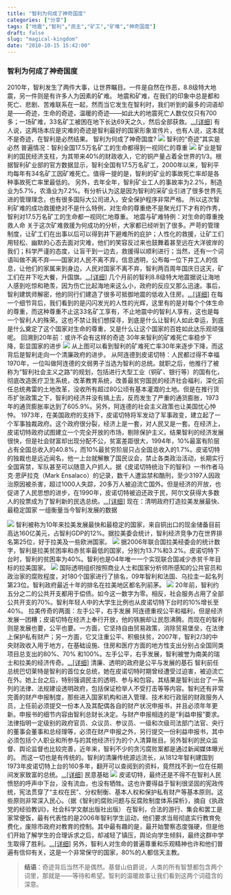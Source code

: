 ```yaml
---
title: "智利为何成了神奇国度"
categories: ["分享"]
tags: ["地震","智利","民主","矿工","矿难","神奇国度"]
draft: false
slug: "magical-kingdom"
date: "2010-10-15 15:42:00"
---
```


### 智利为何成了神奇国度


2010年，智利发生了两件大事，让世界瞩目。一件是自然在作恶，8.8级特大地震，另一件则是有许多人为因素的矿难。
地震和矿难，在我们的印象中总是都和死亡、悲剧、苦难联系在一起，然而当它发生在智利时，我们听到的最多的词语却是——奇迹，生命的奇迹，温暖的奇迹——如此大的地震死亡人数仅仅只有700多；一场矿难，33名矿工被困在地下长达69天之久，然后全部获救。<a href="http://view.news.qq.com/a/20101015/000001.htm" target="_blank">…[详细]</a>
有人说，这两场本应是灾难的奇迹是智利最好的国家形象宣传片，也有人说，这本就不是奇迹，在智利是必然结果。
智利为何成了神奇国度?
<img src="https://cdn.jsdelivr.net/gh/eallion/blog@gh-pages/images/2010/10/15/3340807252.jpg" />
智利的“奇迹”其实是必然
普遍情况：智利全国17.5万名矿工的生命都得到一视同仁的尊重
<img src="https://cdn.jsdelivr.net/gh/eallion/blog@gh-pages/images/2010/10/15/818244931.jpg" />
矿业是智利的国民经济支柱，为其带来40%的财政收入，它的铜产量占着全世界的1/3。根据智利矿业部的官方数据显示，智利全国有17.5万名矿工，2000年以来，智利平均每年有34名矿工因矿难死亡。值得一提的是，智利的矿业的事故死亡率却是各种事故死亡率里最低的。
另外，去年全年，智利矿业工人的事故率为2.2%，制造业为5.7%，农渔业为7.2%。有分析认为这是因为智利的采矿业引进了很多世界先进的管理理念，也有很多国际大公司进入，安全保护程序非常严格。
所以这次智利矿难的成功救援绝对不是什么特例，对生命的尊重绝不是聚光灯下才有的作秀，智利对17.5万名矿工的生命都一视同仁地尊重。
地震与矿难特例：对生命的尊重挽救人命
关于这次矿难救援为何成功的分析，大家都已经听到了很多。严苛的管理制度，让矿工们在出事以后可以得到井下避难所的庇护；人性化的救援，让矿工们用轻松、幽默的心态去面对灾难，他们的笑容反过来也鼓舞着甚至远在大洋彼岸的我们；科学严谨的态度，让盲干到一边去，救援得以顺利进行；当然，还有一个词语叫做不离不弃——国家对人民不离不弃，信息透明，公布每一位下井工人的信息，让他们的家属来到身边，人民对国家不离不弃，智利两百周年国庆日这天，矿工们在井下吃大餐，升国旗。<a href="http://view.news.qq.com/a/20101015/000002.htm" target="_blank">…[详细]</a>
几个月前的智利8.8级特大地震据说让海地人感到吃惊和艳羡，因为伤亡比起海地来这么小，政府的反应又那么迅速。事后，智利建筑师解密，他的同行们建造了很多可抵御地震的低收入住房。<a href="http://view.news.qq.com/a/20101015/000003.htm" target="_blank">…[详细]</a>
在每一个细节背后，我们看到的是闪闪发光的人性的光辉，这里有的是对每个个体生命的尊重，而这种尊重不止这33名矿工享有，不止地震中的智利人享有，这也是每一个智利人的殊荣。这也不禁让我们想探寻，到底是什么让智利人如此幸运，到底是什么奠定了这个国家对生命的尊重，又是什么让这个国家的百姓如此达乐观顽强呢。
回溯到20年前：或许不会有这样的奇迹
30年来智利的矿难死亡率稳步下降，彰显国家的进步
<img src="https://cdn.jsdelivr.net/gh/eallion/blog@gh-pages/images/2010/10/15/2084961307.jpg" />
从上图可以看到智利的矿难死亡率30年来逐步下降，而这背后是智利走向一个清廉政府的进步。
从阿连德到皮诺切特：人民都过得不幸福
1970年，一位叫做阿连德的文弱男子当选为智利的总统。就职之后，他推行了被称为“智利社会主义之路”的规划，包括进行大型工业（铜矿、银行等）的国有化，彻底改造医疗卫生系统，改革教育系统，改善最贫穷国民的经济社会福利，深化前任总统弗雷的土地改革，没收所有超过80公顷有基本灌溉的土地。但是在推行货币扩张政策之下，智利的经济并没有搞上去，反而发生了严重的通货膨胀，1973年的通货膨胀率达到了605.9%。另外，阿连德的社会主义政策也让美国忧心忡忡。
1973年，在美国政府的支持下，皮诺切特将军发动了军事政变，建立起了一个军事独裁政府。这个政府很分裂，经济上是一套，对人民又是一套。在经济上，皮诺切特政府试图建立一个完全开放的市场，剔除保护主义。结果智利的经济发展很快，但是社会财富却出现分配不公，贫富差距很大，1994年，10%最富有阶层占有全国总收入的40.8%，而10%最贫穷阶层只占全国总收入的1.7%。皮诺切特的独裁也是远近闻名，他一上台就解散了国民议会，禁止各类政治活动，长期实行全国宵禁，军队甚至可以随意入户抓人。据《皮诺切特统治下的智利》一书作者马克·恩萨拉克（Mark Ensalaco）的记录，数千人遭监禁和酷刑，至少3197人因政治原因被杀害，超过1000人失踪，20多万人被迫流亡国外。但是经济的开放，也促进了人民思想的进步，在1990年，皮诺切特被迫还政于民，阿尔文获得大多数人的投票成为了智利新的民选总统。<a href="http://view.news.qq.com/a/20101015/000004.htm" target="_blank">…[详细]</a>
现在：清明政府打造拉美发展最快、最稳定国家
一组衡量当今智利发展的数据

<img src="https://cdn.jsdelivr.net/gh/eallion/blog@gh-pages/images/2010/10/15/2607172127.png" />
智利被称为10年来拉美发展最快和最稳定的国家，来自铜出口的现金储备目前高达160亿美元，占智利GDP的12%。据拉美委会统计，智利经济竞争力在世界排名第25位，好于拉美及一些欧洲国家。
<img src="https://cdn.jsdelivr.net/gh/eallion/blog@gh-pages/images/2010/10/15/3934607973.png" />
据2006年联合国拉美经委会的统计数字，智利是拉美贫困率和赤贫率最低的国家，分别为13.7%和3.2%。皮诺切特下台时，智利的贫困率为40%。智利也是04年唯一一个实现联合国减少赤贫千年目标的拉美国家。
<img src="https://cdn.jsdelivr.net/gh/eallion/blog@gh-pages/images/2010/10/15/3436656207.png" />
国际透明组织按照商业人士和国家分析师所感知的公共官员和政治家的腐败程度，对180个国家进行了排名，09年智利和法国、乌拉圭一起名列第23位。智利政府最近十年的排名在拉美地区都名列前茅。
<img src="https://cdn.jsdelivr.net/gh/eallion/blog@gh-pages/images/2010/10/15/2295432666.png" />
20年前，智利约五分之二的公共开支都用于偿债。如今这一数字为零。相反，社会服务占用了全部公共开支的70%。智利年轻人中的大学生比例也从皮诺切特下台时的10%增长至40%。
拉美传奇的两面：左手公平，右手发展
阿连德重视公平和福利，但是经济发展一团糟；皮诺切特在经济上奉行开放，他的铁腕却让民怨沸腾。而现在的智利则是发展也要，公平也要。一方面，它坚持自由贸易政策，消除贸易堡垒，在法律上保护私有财产；另一方面，它又注重公平、积极扶贫，2007年，智利2/3的中央财政收入用于地方，在基础设施、住房和医疗方面的地方性支出分别占全国同类项目总支出的80%、70% 和100%。左手公平，右手发展，智利被誉为南美的瑞士和拉美的经济传奇。<a href="http://view.news.qq.com/a/20101015/000005.htm" target="_blank">…[详细]</a>
清廉、透明的政府是公平与发展的基石
智利前任总统巴切莱特是智利的首位女总统，她在皮诺切特时期曾经遭受过迫害，被迫流亡在外。她上台之后，特别强调民主的透明、参与和包容。其结果是智利出台了一系列的法律、法规建设透明政府，包括保证检举人不受打击等等内容。智利还有非常完善的财产申报制度，那些进入国家机构和进入管理、技术和行政层的财政服务人员，上任前必须提交一份本人及其配偶各自的财产状况申报书，并且必须年年更新。申报书的细节内容由智利总财长决定。与财产申报相连的是“利益申报”要求。法律指明一定级别的政府官员、众议员、参议员、一级和次级司法部门法官、央行的董事会董事和总经理等，必须在财产申报之外，另行提交一份利益申报书，其中必须包括个人职业和所参与的其他经济行为的个人清算账目。另外智利的民众监督、舆论监督也比较完善，近年来，智利不少的贪污腐败案都是通过新闻媒体曝光的。
而这一切也是有传统的。智利的清廉传统源远流长，从1812年智利建国到1973年皮诺切特上台的160多年，翻开可以查阅到的资料，竟然找不到一位在任期间发家致富的总统。<a href="http://view.news.qq.com/a/20101015/000006.htm" target="_blank">…[详细]</a>
民意基础
<img src="https://cdn.jsdelivr.net/gh/eallion/blog@gh-pages/images/2010/10/15/1402448549.jpg" />
皮诺切特，最终还是不得不在智利人民愤怒的呼声中下台，没有流血，也没有牺牲。这也许要得益于智利很坚固的宪政传统，宪法贯穿了“主权在民”、分权制衡、基本人权和保护私有财产等基本原则。这些原则非常深入民心。（据《智利的腐败问题与反腐败制度体系探析》，摘自《执政党的经验教训》，社会科学文献出版社出版）
在智利，合法的游行、集会和罢工是家常便饭，最有代表性的是2006年智利学生运动，他们要求当局彻底实行教育免费化，废除市政府对教育的控制。其中最有趣的是，最开始警察态度强硬，但是他们开始了解学生的合理诉求之后，却减轻了镇压，舆论向学生倾斜，最终这群中学生取得了胜利。<a href="http://view.news.qq.com/a/20101015/000007.htm" target="_blank">…[详细]</a>
另外，智利人对生命的普遍尊重和乐观精神也许和他们普遍有信仰有关，这是一个非常保守的国家，80%的人都信天主教。

<blockquote><b>结语</b>：奇迹背后当然不是偶然。基督山伯爵说，人类的所有智慧都包含两个词里，那就是——等待和希望。智利的温暖故事让我们看到这两个词蕴含的深意。
</blockquote>
